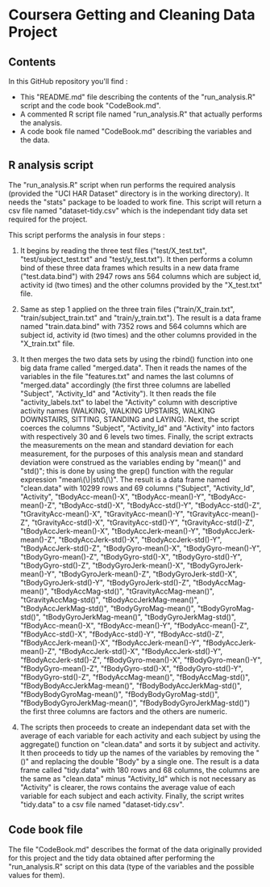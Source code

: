 Coursera Getting and Cleaning Data Project
===========

## Contents

In this GitHub repository you'll find :

* This "README.md" file describing the contents of the "run_analysis.R" script and the code book "CodeBook.md".
* A commented R script file named "run_analysis.R" that actually performs the analysis.
* A code book file named "CodeBook.md" describing the variables and the data.

## R analysis script

The "run_analysis.R" script when run performs the required analysis (provided the "UCI HAR Dataset" directory is in the working directory). It needs the "stats" package to be loaded to work fine. This script will return a csv file named "dataset-tidy.csv" which is the independant tidy data set required for the project.

This script performs the analysis in four steps :

1. It begins by reading the three test files ("test/X_test.txt", "test/subject_test.txt" and "test/y_test.txt"). It then performs a column bind of these three data frames which results in a new data frame ("test.data.bind") with 2947 rows ans 564 columns which are subject id, activity id (two times) and the other columns provided by the "X_test.txt" file.

2. Same as step 1 applied on the three train files ("train/X_train.txt", "train/subject_train.txt" and "train/y_train.txt"). The result is a data frame named "train.data.bind" with 7352 rows and 564 columns which are subject id, activity id (two times) and the other columns provided in the "X_train.txt" file.

3. It then merges the two data sets by using the rbind() function into one big data frame called "merged.data". Then it reads the names of the variables in the file "features.txt" and names the last columns of "merged.data" accordingly (the first three columns are labelled "Subject", "Activity_Id" and "Activity"). It then reads the file "activity_labels.txt" to label the "Activity" column with descriptive activity names (WALKING, WALKING UPSTAIRS, WALKING DOWNSTAIRS, SITTING, STANDING and LAYING). Next, the script coerces the columns "Subject", "Activity_Id" and "Activity" into factors with respectively 30 and 6 levels two times. Finally, the script extracts the measurements on the mean and standard deviation for each measurement, for the purposes of this analysis mean and standard deviation were construed as the variables ending by "mean()" and "std()"; this is done by using the grep() function with the regular expression "mean\\\(\\\)|std\\\(\\\)". The result is a data frame named "clean.data" with 10299 rows and 69 columns ("Subject", "Activity_Id", "Activity", "tBodyAcc-mean()-X", "tBodyAcc-mean()-Y", "tBodyAcc-mean()-Z", "tBodyAcc-std()-X", "tBodyAcc-std()-Y", "tBodyAcc-std()-Z", "tGravityAcc-mean()-X", "tGravityAcc-mean()-Y", "tGravityAcc-mean()-Z", "tGravityAcc-std()-X", "tGravityAcc-std()-Y", "tGravityAcc-std()-Z", "tBodyAccJerk-mean()-X", "tBodyAccJerk-mean()-Y", "tBodyAccJerk-mean()-Z", "tBodyAccJerk-std()-X", "tBodyAccJerk-std()-Y", "tBodyAccJerk-std()-Z", "tBodyGyro-mean()-X", "tBodyGyro-mean()-Y", "tBodyGyro-mean()-Z", "tBodyGyro-std()-X", "tBodyGyro-std()-Y", "tBodyGyro-std()-Z", "tBodyGyroJerk-mean()-X", "tBodyGyroJerk-mean()-Y", "tBodyGyroJerk-mean()-Z", "tBodyGyroJerk-std()-X", "tBodyGyroJerk-std()-Y", "tBodyGyroJerk-std()-Z", "tBodyAccMag-mean()", "tBodyAccMag-std()", "tGravityAccMag-mean()", "tGravityAccMag-std()", "tBodyAccJerkMag-mean()", "tBodyAccJerkMag-std()", "tBodyGyroMag-mean()", "tBodyGyroMag-std()", "tBodyGyroJerkMag-mean()", "tBodyGyroJerkMag-std()", "fBodyAcc-mean()-X", "fBodyAcc-mean()-Y", "fBodyAcc-mean()-Z", "fBodyAcc-std()-X", "fBodyAcc-std()-Y", "fBodyAcc-std()-Z", "fBodyAccJerk-mean()-X", "fBodyAccJerk-mean()-Y", "fBodyAccJerk-mean()-Z", "fBodyAccJerk-std()-X", "fBodyAccJerk-std()-Y", "fBodyAccJerk-std()-Z", "fBodyGyro-mean()-X", "fBodyGyro-mean()-Y", "fBodyGyro-mean()-Z", "fBodyGyro-std()-X", "fBodyGyro-std()-Y", "fBodyGyro-std()-Z", "fBodyAccMag-mean()", "fBodyAccMag-std()", "fBodyBodyAccJerkMag-mean()", "fBodyBodyAccJerkMag-std()", "fBodyBodyGyroMag-mean()", "fBodyBodyGyroMag-std()", "fBodyBodyGyroJerkMag-mean()", "fBodyBodyGyroJerkMag-std()") the first three columns are factors and the others are numeric.

4. The scripts then proceeds to create an independant data set with the average of each variable for each activity and each subject by using the aggregate() function on "clean.data" and sorts it by subject and activity. It then proceeds to tidy up the names of the variables by removing the "()" and replacing the double "Body" by a single one. The result is a data frame called "tidy.data" with 180 rows and 68 columns, the columns are the same as "clean.data" minus "Activity_Id" which is not necessary as "Activity" is clearer, the rows contains the average value of each variable for each subject and each activity. Finally, the script writes "tidy.data" to a csv file named "dataset-tidy.csv".

## Code book file

The file "CodeBook.md" describes the format of the data originally provided for this project and the tidy data obtained after performing the "run_analysis.R" script on this data (type of the variables and the possible values for them).
